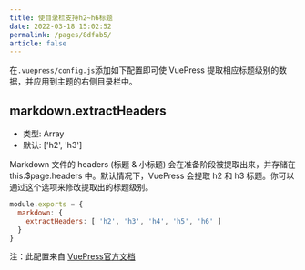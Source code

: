 ```yaml
---
title: 使目录栏支持h2~h6标题
date: 2022-03-18 15:02:52
permalink: /pages/8dfab5/
article: false
---
```


在`.vuepress/config.js`添加如下配置即可使 VuePress 提取相应标题级别的数据，并应用到主题的右侧目录栏中<Badge text="v1.10.0 +"/>。


## markdown.extractHeaders

- 类型: Array
- 默认: ['h2', 'h3']

Markdown 文件的 headers (标题 & 小标题) 会在准备阶段被提取出来，并存储在 this.$page.headers 中。默认情况下，VuePress 会提取 h2 和 h3 标题。你可以通过这个选项来修改提取出的标题级别。

```js
module.exports = {
  markdown: {
    extractHeaders: [ 'h2', 'h3', 'h4', 'h5', 'h6' ]
  }
}
```

注：此配置来自 [VuePress官方文档](https://vuepress.vuejs.org/zh/config/#markdown-extractheaders)

